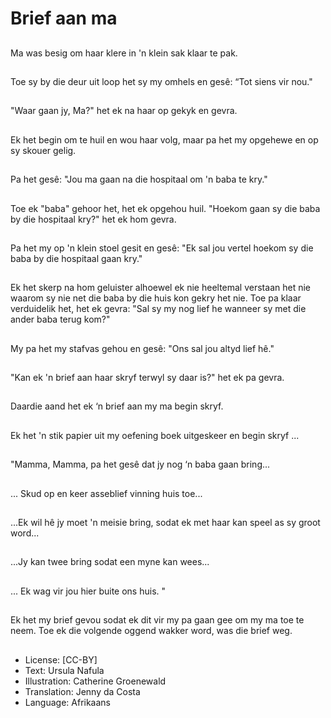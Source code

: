 # Brief aan ma

##
Ma was besig om haar klere in
'n klein sak klaar te pak.

##
Toe sy by die deur uit loop het
sy my omhels en gesê: “Tot
siens vir nou."

##
"Waar gaan jy, Ma?" het ek na
haar op gekyk en gevra.

##
Ek het begin om te huil en wou
haar volg, maar pa het my
opgehewe en op sy skouer
gelig.

##
Pa het gesê: "Jou ma gaan na
die hospitaal om 'n baba te kry."

##
Toe ek "baba" gehoor het, het
ek opgehou huil. "Hoekom gaan
sy die baba by die hospitaal
kry?" het ek hom gevra.

##
Pa het my op 'n klein stoel gesit
en gesê: "Ek sal jou vertel
hoekom sy die baba by die
hospitaal gaan kry."

##
Ek het skerp na hom geluister alhoewel ek nie heeltemal
verstaan het nie waarom sy nie net die baba by die huis
kon gekry het nie. Toe pa klaar verduidelik het, het ek
gevra: "Sal sy my nog lief he wanneer sy met die ander
baba terug kom?"

##
My pa het my stafvas gehou en
gesê: "Ons sal jou altyd lief hê."

##
"Kan ek 'n brief aan haar skryf
terwyl sy daar is?" het ek pa
gevra.

##
Daardie aand het ek ‘n brief aan
my ma begin skryf.

##
Ek het 'n stik papier uit my
oefening boek uitgeskeer en
begin skryf ...

##
"Mamma, Mamma, pa het gesê
dat jy nog ‘n baba gaan bring...

##
... Skud op en keer asseblief
vinning huis toe...

##
...Ek wil hê jy moet 'n meisie
bring, sodat ek met haar kan
speel as sy groot word...

##
...Jy kan twee bring sodat een
myne kan wees...

##
... Ek wag vir jou hier buite ons
huis. "

##
Ek het my brief gevou sodat ek
dit vir my pa gaan gee om my
ma toe te neem.
Toe ek die volgende oggend
wakker word, was die brief weg.

##
* License: [CC-BY]
* Text: Ursula Nafula
* Illustration: Catherine Groenewald
* Translation: Jenny da Costa
* Language: Afrikaans

